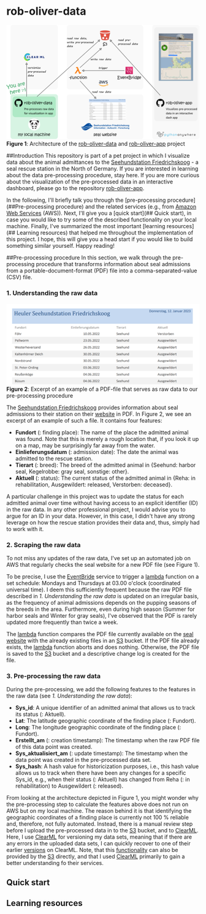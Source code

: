 # rob-oliver-data

![project architecture](./data/images/rob-oliver-doc-data.png)
**Figure 1**: Architecture of the [rob-oliver-data](https://github.com/MirjamKirchner/rob-oliver-data) and
[rob-oliver-app](https://github.com/MirjamKirchner/rob-oliver-app) project


##Introduction
This repository is part of a pet project in which I visualize data about the animal admittances to the [Seehundstation
Friedrichskoog](https://www.seehundstation-friedrichskoog.de/en/) - a seal rescue station in the North of Germany.
If you are interested in learning about the data pre-processing procedure, stay here. If you are more curious about the
visualization of the pre-processed data in an interactive dashboard, please go to the repository
[rob-oliver-app](https://github.com/MirjamKirchner/rob-oliver-app).

In the following, I'll briefly talk you through the [pre-processing procedure](##Pre-processing procedure) and the
related services (e.g., from [Amazon Web Services](https://aws.amazon.com/) (AWS)). Next, I'll give you a
[quick start](## Quick start), in case you would like to try some of the described functionality on your local machine.
Finally, I've summarized the most important [learning resources](## Learning resources) that helped me throughout the
implementation of this project. I hope, this will give you a head start if you would like to build something similar
yourself. Happy reading!

##Pre-processing procedure
In this section, we walk through the pre-processing procedure that transforms information about seal admissions from a
portable-document-format (PDF) file into a comma-separated-value (CSV) file.

### 1. Understanding the raw data
![raw data](./data/images/raw-data.png)
**Figure 2**: Excerpt of an example of a PDF-file that serves as raw data to our pre-processing procedure

The [Seehundstation Friedrichskoog](https://www.seehundstation-friedrichskoog.de/en/) provides
information about seal admissions to their station on their
[website](https://www.seehundstation-friedrichskoog.de/wp-content/heuler/1.6HomepageHeuler.pdf) in PDF. In Figure 2, we
see an excerpt of an example of such a file. It contains four features:

- **Fundort** (: finding place): The name of the place the admitted animal was found. Note that this is merely a rough
location that, if you look it up on a map, may be surprisingly far away from the water.
- **Einlieferungsdatum** (: admission date): The date the animal was admitted to the rescue station.
- **Tierart** (: breed): The breed of the admitted animal in {Seehund: harbor seal, Kegelrobbe: gray seal, sonstige:
other}.
- **Aktuell** (: status): The current status of the admitted animal in {Reha: in rehabilitation, Ausgewildert: released,
Verstorben: deceased}.

A particular challenge in this project was to update the status for each admitted animal over
time without having access to an explicit identifier (ID) in the raw data. In any other professional project, I would
advise you to argue for an ID in your data. However, in this case, I didn't have any strong leverage on how the rescue
station provides their data and, thus, simply had to work with it.

### 2. Scraping the raw data
To not miss any updates of the raw data, I've set up an automated job on AWS that regularly checks the seal website for
a new PDF file (see Figure 1).

To be precise, I use the [EventBride](https://aws.amazon.com/eventbridge/) service to
trigger a [lambda](https://aws.amazon.com/lambda/) function on a set schedule: Mondays and Thursdays at 03.00 o'clock
(coordinated universal time). I deem this sufficiently frequent because the raw PDF file described in *1. Understanding
the raw data* is updated on an irregular basis, as the frequency of animal admissions depends on the pupping seasons of
the breeds in the area. Furthermore,  even during high season (Summer for harbor seals and Winter for gray seals), I've
observed that the PDF is rarely updated more frequently than twice a week.

The [lambda](https://aws.amazon.com/lambda/) function compares the PDF file currently available on the
[seal website](https://www.seehundstation-friedrichskoog.de/wp-content/heuler/1.6HomepageHeuler.pdf) with the already
existing files in an [S3](https://aws.amazon.com/s3/) bucket. If the PDF file already exists, the
[lambda](https://aws.amazon.com/lambda/) function aborts and does nothing. Otherwise, the PDF file is saved to the
[S3](https://aws.amazon.com/s3/) bucket and a descriptive change log is created for the file.

### 3. Pre-processing the raw data
During the pre-processing, we add the following features to the features in the raw data (see *1. Understanding the raw
data*):
- **Sys_id**: A unique identifier of an admitted animal that allows us to track its  status (: Aktuell).
- **Lat**: The latitude geographic coordinate of the finding place (: Fundort).
- **Long**: The longitude geographic coordinate of the finding place (: Fundort).
- **Erstellt_am** (: creation timestamp): The timestamp when the raw PDF file of this data point was created.
- **Sys_aktualisiert_am** (: update timestamp): The timestamp when the data point was created in the pre-processed
data set.
- **Sys_hash**: A hash value for historicization purposes, i.e., this hash value allows us to track when there have
been any changes for a specific Sys_id, e.g., when their status (: Aktuell) has changed from Reha (: in rehabilitation)
to Ausgewildert (: released).

From looking at the architecture depicted in Figure 1, you might wonder why the pre-processing step to calculate the
features above does not run on AWS but on my local machine. The reason behind it is that identifying the geographic
coordinates of a finding place is currently not 100 % reliable and, therefore, not fully automated. Instead, there is a
manual review step before I upload the pre-processed data in to the [S3](https://aws.amazon.com/s3/) bucket, and to
[ClearML](https://clear.ml/). Here, I use [ClearML](https://clear.ml/) for versioning my data sets, meaning that if
there are any errors in the uploaded data sets, I can quickly recover to one of their earlier
[versions](https://clear.ml/docs/latest/docs/hyperdatasets/dataset/) on ClearML. Note, that this
[functionality](https://docs.aws.amazon.com/AmazonS3/latest/userguide/Versioning.html) can also be provided by the
[S3](https://aws.amazon.com/s3/) directly, and that I used [ClearML](https://clear.ml/) primarily to gain a better
understanding fo their services.

## Quick start


## Learning resources

